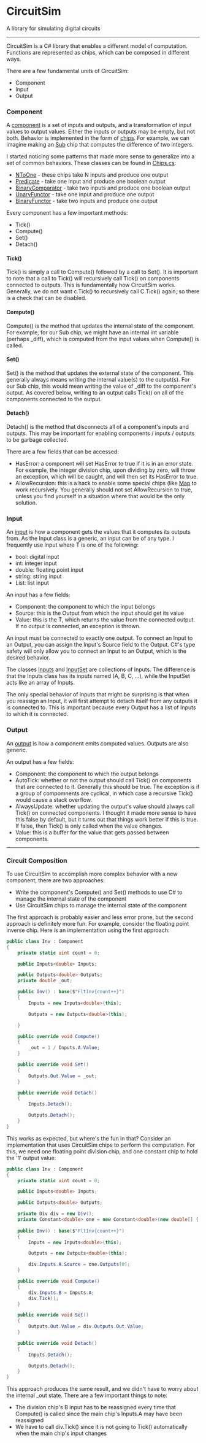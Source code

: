 # CircuitSim
A library for simulating digital circuits

---

CircuitSim is a C# library that enables a different model of computation. Functions are represented as chips, which can be composed in different ways.

There are a few fundamental units of CircuitSim:

* Component
* Input
* Output

### Component

A [component](https://github.com/millinon/CircuitSim/blob/master/CircuitSim/CircuitSim.cs#L7) is a set of inputs and outputs, and a transformation of input values to output values. Either the inputs or outputs may be empty, but not both. Behavior is implemented in the form of [chips](https://github.com/millinon/CircuitSim/blob/master/CircuitSim/Chips/Chips.cs). For example, we can imagine making an [Sub](https://github.com/millinon/CircuitSim/blob/master/CircuitSim/Chips/Integer/Arithmetic.cs#L49) chip that computes the difference of two integers.

I started noticing some patterns that made more sense to generalize into a set of common behaviors. These classes can be found in [Chips.cs](https://github.com/millinon/CircuitSim/blob/master/CircuitSim/Chips/Chips.cs):

* [NToOne](https://github.com/millinon/CircuitSim/blob/master/CircuitSim/Chips/Chips.cs#L9) - these chips take N inputs and produce one output
* [Predicate](https://github.com/millinon/CircuitSim/blob/master/CircuitSim/Chips/Chips.cs#L79) - take one input and produce one boolean output
* [BinaryComparator](https://github.com/millinon/CircuitSim/blob/master/CircuitSim/Chips/Chips.cs#L120) - take two inputs and produce one boolean output
* [UnaryFunctor](https://github.com/millinon/CircuitSim/blob/master/CircuitSim/Chips/Chips.cs#L161) - take one input and produce one output
* [BinaryFunctor](https://github.com/millinon/CircuitSim/blob/master/CircuitSim/Chips/Chips.cs#L204) - take two inputs and produce one output

Every component has a few important methods:

* Tick()
* Compute()
* Set()
* Detach()

#### Tick()

Tick() is simply a call to Compute() followed by a call to Set(). It is important to note that a call to Tick() will recursively call Tick() on components connected to outputs. This is fundamentally how CircuitSim works. Generally, we do not want c.Tick() to recursively call C.Tick() again, so there is a check that can be disabled.

#### Compute()

Compute() is the method that updates the internal state of the component. For example, for our Sub chip, we might have an internal int variable (perhaps \_diff), which is computed from the input values when Compute() is called.

#### Set()

Set() is the method that updates the external state of the component. This generally always means writing the internal value(s) to the output(s). For our Sub chip, this would mean writing the value of \_diff to the component's output. As covered below, writing to an output calls Tick() on all of the components connected to the output.

#### Detach()

Detach() is the method that disconnects all of a component's inputs and outputs. This may be important for enabling components / inputs / outputs to be garbage collected.

There are a few fields that can be accessed:

* HasError: a component will set HasError to true if it is in an error state. For example, the integer division chip, upon dividing by zero, will throw an exception, which will be caught, and will then set its HasError to true.
* AllowRecursion: this is a hack to enable some special chips (like [Map](https://github.com/millinon/CircuitSim/blob/master/CircuitSim/Chips/List/List.cs#L5) to work recursively. You generally should not set AllowRecursion to true, unless you find yourself in a situation where that would be the only solution.

### Input

An [input](https://github.com/millinon/CircuitSim/blob/master/CircuitSim/CircuitSim.cs#L55) is how a component gets the values that it computes its outputs from. As the Input class is a generic, an input can be of any type. I frequently use Input<T> where T is one of the following:

* bool: digital input
* int: integer input
* double: floating point input
* string: string input
* List: list input

An input has a few fields:

* Component: the component to which the input belongs
* Source: this is the Output<T> from which the input should get its value
* Value: this is the T, which returns the value from the connected output. If no output is connected, an exception is thrown.

An input must be connected to exactly one output. To connect an Input to an Output, you can assign the Input's Source field to the Output. C#'s type safety will only allow you to connect an Input<T> to an Output<T>, which is the desired behavior.

The classes [Inputs](https://github.com/millinon/CircuitSim/blob/master/CircuitSim/CircuitSim.cs#L110) and [InputSet](https://github.com/millinon/CircuitSim/blob/master/CircuitSim/CircuitSim.cs#L595) are collections of Inputs. The difference is that the Inputs class has its inputs named (A, B, C, ...), while the InputSet acts like an array of Inputs.

The only special behavior of inputs that might be surprising is that when you reassign an Input, it will first attempt to detach itself from any outputs it is connected to. This is important because every Output has a list of Inputs to which it is connected.

### Output

An [output](https://github.com/millinon/CircuitSim/blob/master/CircuitSim/CircuitSim.cs#L637) is how a component emits computed values. Outputs are also generic.

An output has a few fields:

* Component: the component to which the output belongs
* AutoTick: whether or not the output should call Tick() on components that are connected to it. Generally this should be true. The exception is if a group of compomnents are cyclical, in which case a recursive Tick() would cause a stack overflow.
* AlwaysUpdate: whether updating the output's value should always call Tick() on connected components. I thought it made more sense to have this false by default, but it turns out that things work better if this is true. If false, then Tick() is only called when the value changes.
* Value: this is a buffer for the value that gets passed between components.

---

### Circuit Composition

To use CircuitSim to accomplish more complex behavior with a new component, there are two approaches:

* Write the component's Compute() and Set() methods to use C# to manage the internal state of the component
* Use CircuitSim chips to manage the internal state of the component

The first approach is probably easier and less error prone, but the second approach is definitely more fun. For example, consider the floating point inverse chip. Here is an implementation using the first approach:

```csharp
public class Inv : Component 
{
    private static uint count = 0;

    public Inputs<double> Inputs;

    public Outputs<double> Outputs;
    private double _out;

    public Inv() : base($"FltInv{count++}")
    {
        Inputs = new Inputs<double>(this);

        Outputs = new Outputs<double>(this);

    }

    public override void Compute()
    {
        _out = 1 / Inputs.A.Value;
    }

    public override void Set()
    {
        Outputs.Out.Value = _out;
    }

    public override void Detach()
    {
        Inputs.Detach();

        Outputs.Detach();
    }
}
```

This works as expected, but where's the fun in that? Consider an implementation that uses CircuitSim chips to perform the computation. For this, we need one floating point division chip, and one constant chip to hold the '1' output value:


```csharp
public class Inv : Component 
{
    private static uint count = 0;

    public Inputs<double> Inputs;

    public Outputs<double> Outputs;

    private Div div = new Div();
    private Constant<double> one = new Constant<double>(new double[] { 1.0 });
    
    public Inv() : base($"FltInv{count++}")
    {
        Inputs = new Inputs<double>(this);

        Outputs = new Outputs<double>(this);

        div.Inputs.A.Source = one.Outputs[0];
    }

    public override void Compute()
    {
        div.Inputs.B = Inputs.A;
        div.Tick();
    }

    public override void Set()
    {
        Outputs.Out.Value = div.Outputs.Out.Value;
    }

    public override void Detach()
    {
        Inputs.Detach();

        Outputs.Detach();
    }
}
```

This approach produces the same result, and we didn't have to worry about the internal \_out state. There are a few important things to note:

* The division chip's B input has to be reassigned every time that Compute() is called since the main chip's Inputs.A may have been reassigned
* We have to call div.Tick() since it is not going to Tick() automatically when the main chip's input changes

